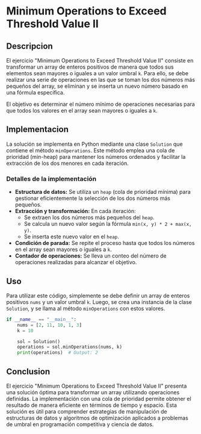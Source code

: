 # Minimum Operations to Exceed Threshold Value II

## Descripcion

El ejercicio "Minimum Operations to Exceed Threshold Value II" consiste en transformar un array de enteros positivos de manera que todos sus elementos sean mayores o iguales a un valor umbral `k`. Para ello, se debe realizar una serie de operaciones en las que se toman los dos números más pequeños del array, se eliminan y se inserta un nuevo número basado en una fórmula específica.

El objetivo es determinar el número mínimo de operaciones necesarias para que todos los valores en el array sean mayores o iguales a `k`.

## Implementacion

La solución se implementa en Python mediante una clase `Solution` que contiene el método `minOperations`. Este método emplea una cola de prioridad (min-heap) para mantener los números ordenados y facilitar la extracción de los dos menores en cada iteración.

### Detalles de la implementación

- **Estructura de datos:** Se utiliza un `heap` (cola de prioridad mínima) para gestionar eficientemente la selección de los dos números más pequeños.
- **Extracción y transformación:** En cada iteración:
  - Se extraen los dos números más pequeños del `heap`.
  - Se calcula un nuevo valor según la fórmula `min(x, y) * 2 + max(x, y)`.
  - Se inserta este nuevo valor en el `heap`.
- **Condición de parada:** Se repite el proceso hasta que todos los números en el array sean mayores o iguales a `k`.
- **Contador de operaciones:** Se lleva un conteo del número de operaciones realizadas para alcanzar el objetivo.

## Uso

Para utilizar este código, simplemente se debe definir un array de enteros positivos `nums` y un valor umbral `k`. Luego, se crea una instancia de la clase `Solution`, y se llama al método `minOperations` con estos valores.

```python
if __name__ == "__main__":
    nums = [2, 11, 10, 1, 3]
    k = 10

    sol = Solution()
    operations = sol.minOperations(nums, k)
    print(operations)  # Output: 2
```

## Conclusion

El ejercicio "Minimum Operations to Exceed Threshold Value II" presenta una solución óptima para transformar un array utilizando operaciones definidas. La implementación con una cola de prioridad permite obtener el resultado de manera eficiente en términos de tiempo y espacio. Esta solución es útil para comprender estrategias de manipulación de estructuras de datos y algoritmos de optimización aplicados a problemas de umbral en programación competitiva y ciencia de datos.

